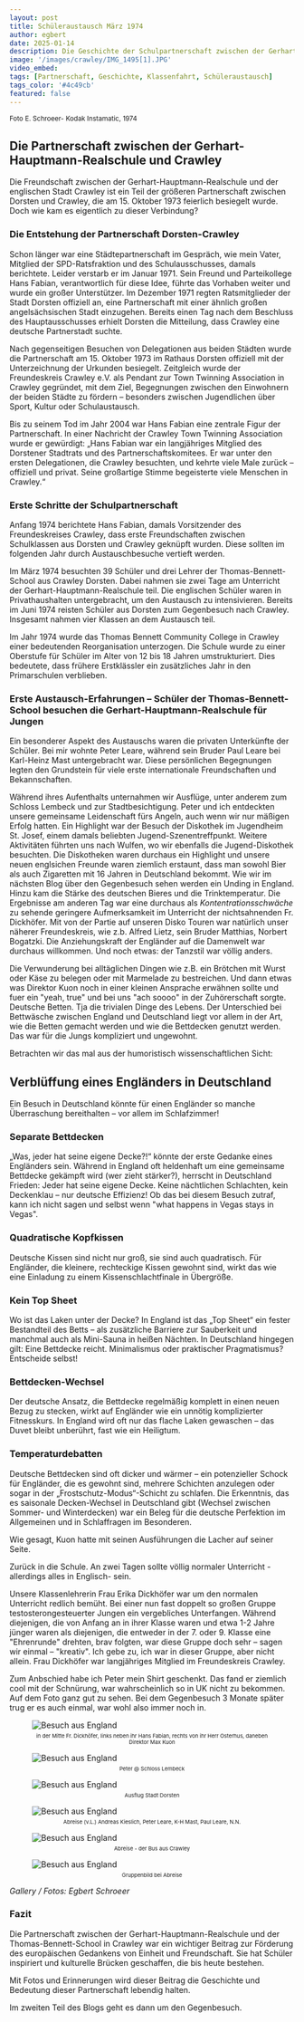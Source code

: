```yaml
---
layout: post
title: Schüleraustausch März 1974
author: egbert
date: 2025-01-14
description: Die Geschichte der Schulpartnerschaft zwischen der Gerhart-Hauptmann-Realschule in Dorsten und der Thomas-Bennett-School in Crawley, England.
image: '/images/crawley/IMG_1495[1].JPG'
video_embed: 
tags: [Partnerschaft, Geschichte, Klassenfahrt, Schüleraustausch]
tags_color: '#4c49cb'
featured: false
---
```


<small> Foto E. Schroeer- Kodak Instamatic, 1974 </small>


## Die Partnerschaft zwischen der Gerhart-Hauptmann-Realschule und Crawley

Die Freundschaft zwischen der Gerhart-Hauptmann-Realschule und der englischen Stadt Crawley ist ein Teil der größeren Partnerschaft zwischen Dorsten und Crawley, die am 15. Oktober 1973 feierlich besiegelt wurde. Doch wie kam es eigentlich zu dieser Verbindung?

### Die Entstehung der Partnerschaft Dorsten-Crawley

Schon länger war eine Städtepartnerschaft im Gespräch, wie mein Vater, Mitglied der SPD-Ratsfraktion und des Schulausschusses, damals berichtete. Leider verstarb er im Januar 1971. Sein Freund und Parteikollege Hans Fabian, verantwortlich für diese Idee, führte das Vorhaben weiter und wurde ein großer Unterstützer. Im Dezember 1971 regten Ratsmitglieder der Stadt Dorsten offiziell an, eine Partnerschaft mit einer ähnlich großen angelsächsischen Stadt einzugehen. Bereits einen Tag nach dem Beschluss des Hauptausschusses erhielt Dorsten die Mitteilung, dass Crawley eine deutsche Partnerstadt suchte.

Nach gegenseitigen Besuchen von Delegationen aus beiden Städten wurde die Partnerschaft am 15. Oktober 1973 im Rathaus Dorsten offiziell mit der Unterzeichnung der Urkunden besiegelt. Zeitgleich wurde der Freundeskreis Crawley e.V. als Pendant zur Town Twinning Association in Crawley gegründet, mit dem Ziel, Begegnungen zwischen den Einwohnern der beiden Städte zu fördern – besonders zwischen Jugendlichen über Sport, Kultur oder Schulaustausch.

Bis zu seinem Tod im Jahr 2004 war Hans Fabian eine zentrale Figur der Partnerschaft. In einer Nachricht der Crawley Town Twinning Association wurde er gewürdigt: „Hans Fabian war ein langjähriges Mitglied des Dorstener Stadtrats und des Partnerschaftskomitees. Er war unter den ersten Delegationen, die Crawley besuchten, und kehrte viele Male zurück – offiziell und privat. Seine großartige Stimme begeisterte viele Menschen in Crawley.“

### Erste Schritte der Schulpartnerschaft

Anfang 1974 berichtete Hans Fabian, damals Vorsitzender des Freundeskreises Crawley, dass erste Freundschaften zwischen Schulklassen aus Dorsten und Crawley geknüpft wurden. Diese sollten im folgenden Jahr durch Austauschbesuche vertieft werden.

Im März 1974 besuchten 39 Schüler und drei Lehrer der Thomas-Bennett-School aus Crawley Dorsten. Dabei nahmen sie zwei Tage am Unterricht der Gerhart-Hauptmann-Realschule teil. Die englischen Schüler waren in Privathaushalten untergebracht, um den Austausch zu intensivieren. Bereits im Juni 1974 reisten Schüler aus Dorsten zum Gegenbesuch nach Crawley. Insgesamt nahmen vier Klassen an dem Austausch teil.

Im Jahr 1974 wurde das Thomas Bennett Community College in Crawley einer bedeutenden Reorganisation unterzogen. Die Schule wurde zu einer Oberstufe für Schüler im Alter von 12 bis 18 Jahren umstrukturiert. Dies bedeutete, dass frühere Erstklässler ein zusätzliches Jahr in den Primarschulen verblieben.

### Erste Austausch-Erfahrungen – Schüler der Thomas-Bennett-School besuchen die Gerhart-Hauptmann-Realschule für Jungen

Ein besonderer Aspekt des Austauschs waren die privaten Unterkünfte der Schüler. Bei mir wohnte Peter Leare, während sein Bruder Paul Leare bei Karl-Heinz Mast untergebracht war. Diese persönlichen Begegnungen legten den Grundstein für viele erste internationale Freundschaften und Bekannschaften.

Während ihres Aufenthalts unternahmen wir Ausflüge, unter anderem zum Schloss Lembeck und zur Stadtbesichtigung. Peter und ich entdeckten unsere gemeinsame Leidenschaft fürs Angeln, auch wenn wir nur mäßigen Erfolg hatten. Ein Highlight war der Besuch der Diskothek im Jugendheim St. Josef, einem damals beliebten Jugend-Szenentreffpunkt. Weitere Aktivitäten führten uns nach Wulfen, wo wir ebenfalls die Jugend-Diskothek besuchten.
Die Diskotheken waren durchaus ein Highlight und unsere neuen englsichen Freunde waren ziemlich erstaunt, dass man sowohl Bier als auch Zigaretten mit 16 Jahren in Deutschland bekommt.
Wie wir im nächsten Blog über den Gegenbesuch sehen werden ein Unding in England. Hinzu kam die Stärke des deutschen Bieres und die Trinktemperatur.
Die Ergebnisse am anderen Tag war eine durchaus als *Kontentrationsschwäche* zu sehende geringere Aufmerksamkeit im Unterricht der nichtsahnenden Fr. Dickhöfer.
Mit von der Partie auf unseren Disko Touren war natürlich unser näherer Freundeskreis, wie z.b. Alfred Lietz, sein Bruder Matthias, Norbert Bogatzki.
Die Anziehungskraft der Engländer auf die Damenwelt war durchaus willkommen.
Und noch etwas: der Tanzstil war völlig anders.

Die Verwunderung bei alltäglichen Dingen wie z.B. ein Brötchen mit Wurst oder Käse zu belegen oder mit Marmelade zu bestreichen. 
Und dann etwas was Direktor Kuon noch in einer kleinen Ansprache erwähnen sollte und fuer ein "yeah, true" und bei uns "ach soooo" in der Zuhörerschaft sorgte.
Deutsche Betten. Tja die trivialen Dinge des Lebens.
Der Unterschied bei Bettwäsche zwischen England und Deutschland liegt vor allem in der Art, wie die Betten gemacht werden und wie die Bettdecken genutzt werden.
Das war für die Jungs kompliziert und ungewohnt.

Betrachten wir das mal aus der humoristisch wissenschaftlichen Sicht:

## Verblüffung eines Engländers in Deutschland

Ein Besuch in Deutschland könnte für einen Engländer so manche Überraschung bereithalten – vor allem im Schlafzimmer!

### Separate Bettdecken  
„Was, jeder hat seine eigene Decke?!“ könnte der erste Gedanke eines Engländers sein. Während in England oft heldenhaft um eine gemeinsame Bettdecke gekämpft wird (wer zieht stärker?), herrscht in Deutschland Frieden: Jeder hat seine eigene Decke. Keine nächtlichen Schlachten, kein Deckenklau – nur deutsche Effizienz!
Ob das bei diesem Besuch zutraf, kann ich nicht sagen und selbst wenn "what happens in Vegas stays in Vegas".

### Quadratische Kopfkissen  
Deutsche Kissen sind nicht nur groß, sie sind auch quadratisch. Für Engländer, die kleinere, rechteckige Kissen gewohnt sind, wirkt das wie eine Einladung zu einem Kissenschlachtfinale in Übergröße.

### Kein Top Sheet  
Wo ist das Laken unter der Decke? In England ist das „Top Sheet“ ein fester Bestandteil des Betts – als zusätzliche Barriere zur Sauberkeit und manchmal auch als Mini-Sauna in heißen Nächten. In Deutschland hingegen gilt: Eine Bettdecke reicht. Minimalismus oder praktischer Pragmatismus? Entscheide selbst!

### Bettdecken-Wechsel  
Der deutsche Ansatz, die Bettdecke regelmäßig komplett in einen neuen Bezug zu stecken, wirkt auf Engländer wie ein unnötig komplizierter Fitnesskurs. In England wird oft nur das flache Laken gewaschen – das Duvet bleibt unberührt, fast wie ein Heiligtum.

### Temperaturdebatten
Deutsche Bettdecken sind oft dicker und wärmer – ein potenzieller Schock für Engländer, die es gewohnt sind, mehrere Schichten anzulegen oder sogar in der „Frostschutz-Modus“-Schicht zu schlafen.
Die Erkenntnis, das es saisonale Decken-Wechsel in Deutschland gibt (Wechsel zwischen Sommer- und Winterdecken) war ein Beleg für die deutsche Perfektion im Allgemeinen und in Schlaffragen im Besonderen.

Wie gesagt, Kuon hatte mit seinen Ausführungen die Lacher auf seiner Seite.

Zurück in die Schule. An zwei Tagen sollte völlig normaler Unterricht - allerdings alles in Englisch- sein.

Unsere Klassenlehrerin Frau Erika Dickhöfer war um den normalen Unterricht redlich bemüht. Bei einer nun fast doppelt so großen Gruppe testosterongesteuerter Jungen ein vergebliches Unterfangen. Während diejenigen, die von Anfang an in ihrer Klasse waren und etwa 1-2 Jahre jünger waren als diejenigen, die entweder in der 7. oder 9. Klasse eine "Ehrenrunde" drehten, brav folgten, war diese Gruppe doch sehr – sagen wir einmal – "kreativ". Ich gebe zu, ich war in dieser Gruppe, aber nicht allein.
Frau Dickhöfer war langjähriges Mitglied im Freundeskreis Crawley.

Zum Anbschied habe ich Peter mein Shirt geschenkt. Das fand er ziemlich cool mit der Schnürung, war wahrscheinlich so in UK nicht zu bekommen. Auf dem Foto ganz gut zu sehen.
Bei dem Gegenbesuch 3 Monate später trug er es auch einmal, war wohl also immer noch in.

<div class="gallery-box">
  <div class="gallery gallery--post">
    <figure>
      <img src="/images/Crawley/IMG_1531[1] edited.JPG" loading="lazy" alt="Besuch aus England">
      <figcaption style="text-align: center; font-size: 0.8em; margin-top: 5px;"><small>in der Mitte Fr. Dickhöfer, links neben ihr Hans Fabian, rechts von ihr Herr Osterhus, daneben Direktor Max Kuon</small></figcaption>
    </figure>
    <figure>
      <img src="/images/Crawley/IMG_1524[1] edited.jpg" loading="lazy" alt="Besuch aus England">
      <figcaption style="text-align: center; font-size: 0.8em; margin-top: 5px;"><small>Peter @ Schloss Lembeck</small></figcaption>
    </figure>
    <figure>
      <img src="/images/Crawley/IMG_1526[1] edited.JPG" loading="lazy" alt="Besuch aus England">
      <figcaption style="text-align: center; font-size: 0.8em; margin-top: 5px;"><small>Ausflug Stadt Dorsten</small></figcaption>
    </figure>
    <figure>
      <img src="/images/Crawley/IMG_1494[1] edited.jpg" loading="lazy" alt="Besuch aus England">
      <figcaption style="text-align: center; font-size: 0.8em; margin-top: 5px;"><small>Abreise (v.L.) Andreas Kieslich, Peter Leare, K-H Mast, Paul Leare, N.N.</small></figcaption>
    </figure>
    <figure>
      <img src="/images/Crawley/IMG_1495[1].JPG" loading="lazy" alt="Besuch aus England">
      <figcaption style="text-align: center; font-size: 0.8em; margin-top: 5px;"><small>Abreise - der Bus aus Crawley</small></figcaption>
    </figure>
    <figure>
      <img src="/images/Crawley/IMG_1530[1] edited.jpg" loading="lazy" alt="Besuch aus England">
      <figcaption style="text-align: center; font-size: 0.8em; margin-top: 5px;"><small>Gruppenbild bei Abreise</small></figcaption>
    </figure>
  </div>
  <em>Gallery / <a target="_blank">Fotos: Egbert Schroeer</a></em>
</div>



### Fazit

Die Partnerschaft zwischen der Gerhart-Hauptmann-Realschule und der Thomas-Bennett-School in Crawley war ein wichtiger Beitrag zur Förderung des europäischen Gedankens von Einheit und Freundschaft. Sie hat Schüler inspiriert und kulturelle Brücken geschaffen, die bis heute bestehen.

Mit Fotos und Erinnerungen wird dieser Beitrag die Geschichte und Bedeutung dieser Partnerschaft lebendig halten.

Im zweiten Teil des Blogs geht es dann um den Gegenbesuch.
